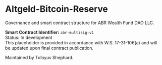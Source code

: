 # Altgeld-Bitcoin-Reserve

Governance and smart contract structure for ABR Wealth Fund DAO LLC.

**Smart Contract Identifier:** `abr-multisig-v1`  
Status: In development  
This placeholder is provided in accordance with W.S. 17-31-106(a) and will be updated upon final contract publication.

Maintained by Tolbyus Shephard.
